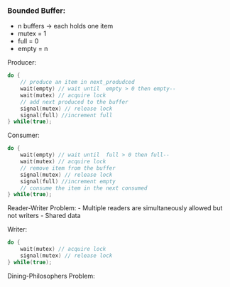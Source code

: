 ### Bounded Buffer:
- n buffers -> each holds one item
- mutex = 1
- full = 0
- empty = n

Producer:
```C
do {
	// produce an item in next_produdced
	wait(empty) // wait until  empty > 0 then empty--
	wait(mutex) // acquire lock
	// add next produced to the buffer
	signal(mutex) // release lock
	signal(full) //increment full
} while(true);
```

Consumer:
```C
do {
	wait(empty) // wait until  full > 0 then full--
	wait(mutex) // acquire lock
	// remove item from the buffer
	signal(mutex) // release lock
	signal(full) //increment empty
	// consume the item in the next consumed
} while(true);
```

Reader-Writer Problem:
	- Multiple readers are simultaneously allowed but not writers
	- Shared data

Writer:
```C
do {
	wait(mutex) // acquire lock
	signal(mutex) // release lock
} while(true);
```

Dining-Philosophers Problem:
